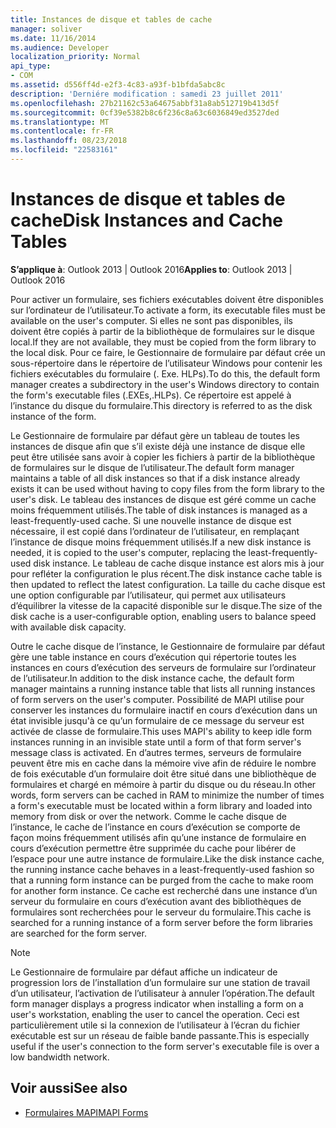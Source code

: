```yaml
---
title: Instances de disque et tables de cache
manager: soliver
ms.date: 11/16/2014
ms.audience: Developer
localization_priority: Normal
api_type:
- COM
ms.assetid: d556ff4d-e2f3-4c83-a93f-b1bfda5abc8c
description: 'Derniére modification : samedi 23 juillet 2011'
ms.openlocfilehash: 27b21162c53a64675abbf31a8ab512719b413d5f
ms.sourcegitcommit: 0cf39e5382b8c6f236c8a63c6036849ed3527ded
ms.translationtype: MT
ms.contentlocale: fr-FR
ms.lasthandoff: 08/23/2018
ms.locfileid: "22583161"
---
```

# <a name="disk-instances-and-cache-tables"></a><span data-ttu-id="f3e5d-103">Instances de disque et tables de cache</span><span class="sxs-lookup"><span data-stu-id="f3e5d-103">Disk Instances and Cache Tables</span></span>

<span data-ttu-id="f3e5d-104">**S’applique à**: Outlook 2013 | Outlook 2016</span><span class="sxs-lookup"><span data-stu-id="f3e5d-104">**Applies to**: Outlook 2013 | Outlook 2016</span></span> 
  
<span data-ttu-id="f3e5d-105">Pour activer un formulaire, ses fichiers exécutables doivent être disponibles sur l’ordinateur de l’utilisateur.</span><span class="sxs-lookup"><span data-stu-id="f3e5d-105">To activate a form, its executable files must be available on the user's computer.</span></span> <span data-ttu-id="f3e5d-106">Si elles ne sont pas disponibles, ils doivent être copiés à partir de la bibliothèque de formulaires sur le disque local.</span><span class="sxs-lookup"><span data-stu-id="f3e5d-106">If they are not available, they must be copied from the form library to the local disk.</span></span> <span data-ttu-id="f3e5d-107">Pour ce faire, le Gestionnaire de formulaire par défaut crée un sous-répertoire dans le répertoire de l’utilisateur Windows pour contenir les fichiers exécutables du formulaire (. Exe. HLPs).</span><span class="sxs-lookup"><span data-stu-id="f3e5d-107">To do this, the default form manager creates a subdirectory in the user's Windows directory to contain the form's executable files (.EXEs,.HLPs).</span></span> <span data-ttu-id="f3e5d-108">Ce répertoire est appelé à l’instance du disque du formulaire.</span><span class="sxs-lookup"><span data-stu-id="f3e5d-108">This directory is referred to as the disk instance of the form.</span></span>
  
<span data-ttu-id="f3e5d-109">Le Gestionnaire de formulaire par défaut gère un tableau de toutes les instances de disque afin que s’il existe déjà une instance de disque elle peut être utilisée sans avoir à copier les fichiers à partir de la bibliothèque de formulaires sur le disque de l’utilisateur.</span><span class="sxs-lookup"><span data-stu-id="f3e5d-109">The default form manager maintains a table of all disk instances so that if a disk instance already exists it can be used without having to copy files from the form library to the user's disk.</span></span> <span data-ttu-id="f3e5d-110">Le tableau des instances de disque est géré comme un cache moins fréquemment utilisés.</span><span class="sxs-lookup"><span data-stu-id="f3e5d-110">The table of disk instances is managed as a least-frequently-used cache.</span></span> <span data-ttu-id="f3e5d-111">Si une nouvelle instance de disque est nécessaire, il est copié dans l’ordinateur de l’utilisateur, en remplaçant l’instance de disque moins fréquemment utilisés.</span><span class="sxs-lookup"><span data-stu-id="f3e5d-111">If a new disk instance is needed, it is copied to the user's computer, replacing the least-frequently-used disk instance.</span></span> <span data-ttu-id="f3e5d-112">Le tableau de cache disque instance est alors mis à jour pour refléter la configuration le plus récent.</span><span class="sxs-lookup"><span data-stu-id="f3e5d-112">The disk instance cache table is then updated to reflect the latest configuration.</span></span> <span data-ttu-id="f3e5d-113">La taille du cache disque est une option configurable par l’utilisateur, qui permet aux utilisateurs d’équilibrer la vitesse de la capacité disponible sur le disque.</span><span class="sxs-lookup"><span data-stu-id="f3e5d-113">The size of the disk cache is a user-configurable option, enabling users to balance speed with available disk capacity.</span></span>
  
<span data-ttu-id="f3e5d-114">Outre le cache disque de l’instance, le Gestionnaire de formulaire par défaut gère une table instance en cours d’exécution qui répertorie toutes les instances en cours d’exécution des serveurs de formulaire sur l’ordinateur de l’utilisateur.</span><span class="sxs-lookup"><span data-stu-id="f3e5d-114">In addition to the disk instance cache, the default form manager maintains a running instance table that lists all running instances of form servers on the user's computer.</span></span> <span data-ttu-id="f3e5d-115">Possibilité de MAPI utilise pour conserver les instances du formulaire inactif en cours d’exécution dans un état invisible jusqu'à ce qu’un formulaire de ce message du serveur est activée de classe de formulaire.</span><span class="sxs-lookup"><span data-stu-id="f3e5d-115">This uses MAPI's ability to keep idle form instances running in an invisible state until a form of that form server's message class is activated.</span></span> <span data-ttu-id="f3e5d-116">En d’autres termes, serveurs de formulaire peuvent être mis en cache dans la mémoire vive afin de réduire le nombre de fois exécutable d’un formulaire doit être situé dans une bibliothèque de formulaires et chargé en mémoire à partir du disque ou du réseau.</span><span class="sxs-lookup"><span data-stu-id="f3e5d-116">In other words, form servers can be cached in RAM to minimize the number of times a form's executable must be located within a form library and loaded into memory from disk or over the network.</span></span> <span data-ttu-id="f3e5d-117">Comme le cache disque de l’instance, le cache de l’instance en cours d’exécution se comporte de façon moins fréquemment utilisés afin qu’une instance de formulaire en cours d’exécution permettre être supprimée du cache pour libérer de l’espace pour une autre instance de formulaire.</span><span class="sxs-lookup"><span data-stu-id="f3e5d-117">Like the disk instance cache, the running instance cache behaves in a least-frequently-used fashion so that a running form instance can be purged from the cache to make room for another form instance.</span></span> <span data-ttu-id="f3e5d-118">Ce cache est recherché dans une instance d’un serveur du formulaire en cours d’exécution avant des bibliothèques de formulaires sont recherchées pour le serveur du formulaire.</span><span class="sxs-lookup"><span data-stu-id="f3e5d-118">This cache is searched for a running instance of a form server before the form libraries are searched for the form server.</span></span>
  
> [!NOTE]
> <span data-ttu-id="f3e5d-119">Le Gestionnaire de formulaire par défaut affiche un indicateur de progression lors de l’installation d’un formulaire sur une station de travail d’un utilisateur, l’activation de l’utilisateur à annuler l’opération.</span><span class="sxs-lookup"><span data-stu-id="f3e5d-119">The default form manager displays a progress indicator when installing a form on a user's workstation, enabling the user to cancel the operation.</span></span> <span data-ttu-id="f3e5d-120">Ceci est particulièrement utile si la connexion de l’utilisateur à l’écran du fichier exécutable est sur un réseau de faible bande passante.</span><span class="sxs-lookup"><span data-stu-id="f3e5d-120">This is especially useful if the user's connection to the form server's executable file is over a low bandwidth network.</span></span> 
  
## <a name="see-also"></a><span data-ttu-id="f3e5d-121">Voir aussi</span><span class="sxs-lookup"><span data-stu-id="f3e5d-121">See also</span></span>

- [<span data-ttu-id="f3e5d-122">Formulaires MAPI</span><span class="sxs-lookup"><span data-stu-id="f3e5d-122">MAPI Forms</span></span>](mapi-forms.md)

